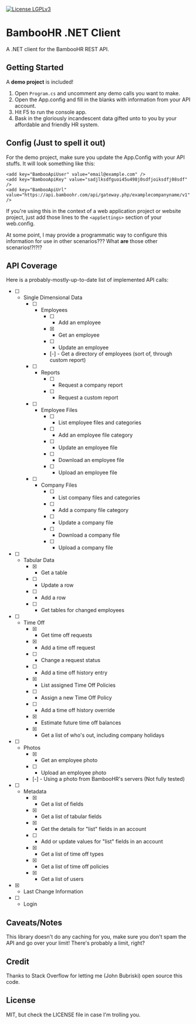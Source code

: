 [![License LGPLv3](https://img.shields.io/badge/license-mit-green.svg)](https://raw.githubusercontent.com/jbubriski/bamboo-hr-dotnet-client/master/LICENSE.md)

# BambooHR .NET Client

A .NET client for the BambooHR REST API.


## Getting Started

A **demo project** is included!

1. Open `Program.cs` and uncomment any demo calls you want to make.
2. Open the App.config and fill in the blanks with information from your API account.
3. Hit F5 to run the console app.
4. Bask in the gloriously incandescent data gifted unto to you by your affordable and friendly HR system.


## Config (Just to spell it out)

For the demo project, make sure you update the App.Config with your API stuffs.  It will look something like this:

    <add key="BambooApiUser" value="email@example.com" />
    <add key="BambooApiKey" value="sadjlksdfguoi45u498j0sdfjoiksdfj08sdf" />
    <add key="BambooApiUrl" value="https://api.bamboohr.com/api/gateway.php/examplecompanyname/v1" />

If you're using this in the context of a web application project or website project, just add those lines to the `<appSettings>` section of your web.config.

At some point, I may provide a programmatic way to configure this information for use in other scenarios???  What **are** those other scenarios!?!?!?


## API Coverage

Here is a probably-mostly-up-to-date list of implemented API calls:

- [ ] - Single Dimensional Data
    - [ ] - Employees
        - [ ] - Add an employee
        - [x] - Get an employee
        - [ ] - Update an employee
        - [-] - Get a directory of employees (sort of, through custom report)
    - [ ] - Reports
        - [ ] - Request a company report
        - [ ] - Request a custom report
    - [ ] - Employee Files
        - [ ] - List employee files and categories
        - [ ] - Add an employee file category
        - [ ] - Update an employee file
        - [ ] - Download an employee file
        - [ ] - Upload an employee file
    - [ ] - Company Files
        - [ ] - List company files and categories
        - [ ] - Add a company file category
        - [ ] - Update a company file
        - [ ] - Download a company file
        - [ ] - Upload a company file
- [ ] - Tabular Data
    - [x] - Get a table
    - [ ] - Update a row
    - [ ] - Add a row
    - [ ] - Get tables for changed employees
- [ ] - Time Off
    - [x] - Get time off requests
    - [x] - Add a time off request
    - [ ] - Change a request status
    - [ ] - Add a time off history entry
    - [x] - List assigned Time Off Policies
    - [ ] - Assign a new Time Off Policy
    - [ ] - Add a time off history override
    - [x] - Estimate future time off balances
    - [x] - Get a list of who's out, including company holidays
- [ ] - Photos
    - [x] - Get an employee photo
    - [ ] - Upload an employee photo
    - [-] - Using a photo from BambooHR's servers (Not fully tested)
- [ ] - Metadata
    - [x] - Get a list of fields
    - [x] - Get a list of tabular fields
    - [x] - Get the details for "list" fields in an account
    - [ ] - Add or update values for "list" fields in an account
    - [x] - Get a list of time off types
    - [x] - Get a list of time off policies
    - [x] - Get a list of users
- [x] - Last Change Information
- [ ] - Login


## Caveats/Notes

This library doesn't do any caching for you, make sure you don't spam the API and go over your limit! There's probably a limit, right?



## Credit

Thanks to Stack Overflow for letting me (John Bubriski) open source this code.


## License

MIT, but check the LICENSE file in case I'm trolling you.
